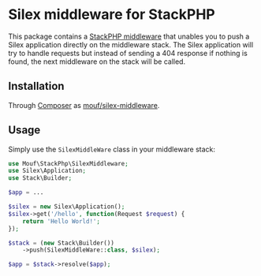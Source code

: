 Silex middleware for StackPHP
=============================

This package contains a [StackPHP middleware](http://stackphp.com/) that unables you to push a Silex
application directly on the middleware stack. The Silex application will try to handle requests but
instead of sending a 404 response if nothing is found, the next middleware on the stack will be called.

Installation
------------

Through [Composer](https://getcomposer.org/) as [mouf/silex-middleware](https://packagist.org/packages/mouf/silex-middleware).

Usage
-----

Simply use the `SilexMiddleWare` class in your middleware stack:

```php
use Mouf\StackPhp\SilexMiddleware;
use Silex\Application;
use Stack\Builder;

$app = ...

$silex = new Silex\Application();
$silex->get('/hello', function(Request $request) {
    return 'Hello World!';
});

$stack = (new Stack\Builder())
    ->push(SilexMiddleWare::class, $silex);

$app = $stack->resolve($app);
```
